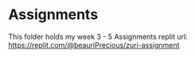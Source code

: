 # Assignments
This folder holds my week 3 - 5 Assignments
replit url: https://replit.com/@beauriPrecious/zuri-assignment
